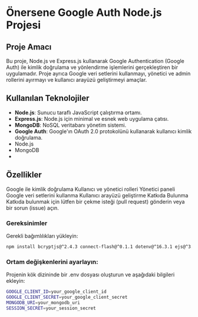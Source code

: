 # Önersene Google Auth Node.js Projesi

## Proje Amacı
Bu proje, Node.js ve Express.js kullanarak Google Authentication (Google Auth) ile kimlik doğrulama ve yönlendirme işlemlerini gerçekleştiren bir uygulamadır. Proje ayrıca Google veri setlerini kullanmayı, yönetici ve admin rollerini ayırmayı ve kullanıcı arayüzü geliştirmeyi amaçlar.

## Kullanılan Teknolojiler
- **Node.js**: Sunucu taraflı JavaScript çalıştırma ortamı.
- **Express.js**: Node.js için minimal ve esnek web uygulama çatısı.
- **MongoDB**: NoSQL veritabanı yönetim sistemi.
- **Google Auth**: Google'ın OAuth 2.0 protokolünü kullanarak kullanıcı kimlik doğrulama.
- Node.js
- MongoDB
- 
## Özellikler
Google ile kimlik doğrulama
Kullanıcı ve yönetici rolleri
Yönetici paneli
Google veri setlerini kullanma
Kullanıcı arayüzü geliştirme
Katkıda Bulunma
Katkıda bulunmak için lütfen bir çekme isteği (pull request) gönderin veya bir sorun (issue) açın.

### Gereksinimler
Gerekli bağımlılıkları yükleyin:


```bash
npm install bcryptjs@^2.4.3 connect-flash@^0.1.1 dotenv@^16.3.1 ejs@^3.1.9 express@^4.18.2 express-ejs-layouts@^2.5.1 express-flash@^0.0.2 express-session@^1.17.3 intl-tel-input@^18.2.1 mongoose@^7.5.4 multer@^1.4.5-lts.1 passport@^0.6.0 passport-google-oauth@^2.0.0 passport-google-oauth2@^0.2.0 passport-local@^1.0.0 twilio@^4.18.1
```

### Ortam değişkenlerini ayarlayın:
Projenin kök dizininde bir .env dosyası oluşturun ve aşağıdaki bilgileri ekleyin:
```bash
GOOGLE_CLIENT_ID=your_google_client_id
GOOGLE_CLIENT_SECRET=your_google_client_secret
MONGODB_URI=your_mongodb_uri
SESSION_SECRET=your_session_secret
```



